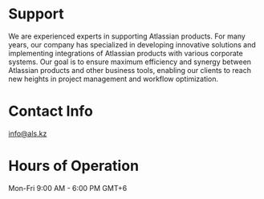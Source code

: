 # Support

We are experienced experts in supporting Atlassian products. For many years, our company has specialized in developing innovative solutions and implementing integrations of Atlassian products with various corporate systems. Our goal is to ensure maximum efficiency and synergy between Atlassian products and other business tools, enabling our clients to reach new heights in project management and workflow optimization.

# Contact Info

info@als.kz

# Hours of Operation

Mon-Fri 9:00 AM - 6:00 PM GMT+6